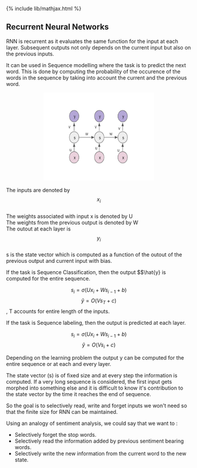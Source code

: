 {% include lib/mathjax.html %}

## Recurrent Neural Networks

RNN is recurrent as it evaluates the same function for the input at each layer. Subsequent outputs not only depends on the current input but also on the previous inputs.

It can be used in Sequence modelling where the task is to predict the next word. This is done by computing the probability of the occurence of the words in the sequence by taking into account the current and the previous word.

<p align="center"><img src="../img/RNN.png" width="300px" height="240px"></p>

The inputs are denoted by $$x_{i}$$\
The weights associated with input x is denoted by U\
The weights from the previous output is denoted by W\
The outout at each layer is $$y_{i}$$\
s is the state vector which is computed as a function of the outout of the previous output and current input with bias.

If the task is Sequence Classification, then the output $$\hat{y}  is computed for the entire sequence.

$$s_{i} = \sigma(Ux_{i} + Ws_{i-1}+b)$$
$$\hat{y} = O(Vs_{T} +c)$$ , T accounts for entire length of the inputs.

If the task is Sequence labeling, then the output is predicted at each layer.

$$s_{i} = \sigma(Ux_{i} + Ws_{i-1}+b)$$
$$\hat{y} = O(Vs_{i} +c)$$

Depending on the learning problem the output y can be computed for the entire sequence or at each and every layer.

The state vector (s) is of fixed size and at every step the information is computed. If a very long sequence is considered, the first input gets morphed into something else and it is difficult to know it's contribution to the state vector by the time it reaches the end of sequence.

So the goal is to selectively read, write and forget inputs we won't need so that the finite size for RNN can be maintained.

Using an analogy of sentiment analysis, we could say that we want to :
* Selectively forget the stop words.
* Selectively read the information added by previous sentiment bearing words.
* Selectively write the new information from the current word to the new state.

